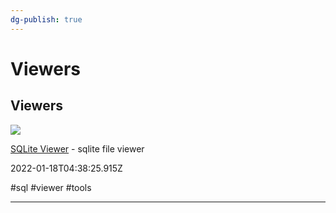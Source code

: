 ```yaml
---
dg-publish: true
---
```


# Viewers

## Viewers

![](http://inloop.github.io/sqlite-viewer/img/icon.png)

[SQLite Viewer](http://inloop.github.io/sqlite-viewer) - sqlite file viewer

2022-01-18T04:38:25.915Z

#sql #viewer #tools

---
